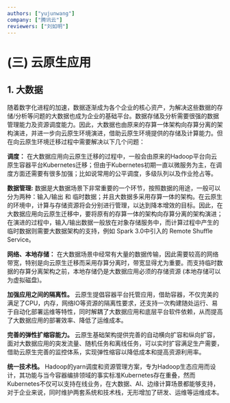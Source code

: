 ```yaml
---
authors: ["yujunwang"]
company: ["腾讯云"]
reviewers: ["刘如明"]
---
```


# (三)	云原生应用

## 1.	大数据

随着数字化进程的加速，数据逐渐成为各个企业的核心资产，为解决这些数据的存储/分析等问题的大数据也成为企业的基础平台。数据存储及分析需要很强的数据管理能力及资源调度能力。因此，大数据也由原来的存算一体架构向存算分离的架构演进，并进一步向云原生环境演进，借助云原生环境提供的存储及计算能力。但在向云原生环境迁移过程中需要解决以下几个问题：

**调度：** 在大数据应用向云原生迁移的过程中，一般会由原来的Hadoop平台向云原生容器平台Kubernetes迁移；但由于Kubernetes初期一直以微服务为主，在调度方面还需要有很多加强；比如说常用的公平调度，多级队列以及作业抢占等。

**数据管理:**  数据是大数据场景下非常重要的一个环节，按照数据的用途，一般可以分为两种：输入/输出 和 临时数据；并且大数据多采用存算一体的架构。在云原生的环境中，计算与存储资源将会分别进行管理，以达到降本增效的目标。因此，在大数据应用向云原生迁移中，要将原有的存算一体的架构向存算分离的架构演进；在演进的过程中，输入/输出数据一般放在对象存储服务中，而计算过程中产生的临时数据则需要大数据架构的支持，例如 Spark 3.0中引入的 Remote Shuffle Service。

**网络、本地存储：** 在大数据场景中经常有大量的数据传输，因此需要较高的网络带宽，特别是向云原生迁移而采用存算分离时，带宽显得尤为重要。而支持临时数据的存算分离架构之前，本地存储仍是大数据应用必须的存储资源 (本地存储可以为虚拟磁盘)。

**加强应用之间的隔离性。**  云原生提倡容器平台托管应用，借助容器，不仅完美的满足了CPU，内存，网络IO等资源的隔离性要求，还支持一次构建随处运行、易于自动化部署运维等特性，同时解耦了大数据应用和底层平台软件依赖，从而提高了大数据应用的部署效率、降低了运维成本。

**完善的弹性扩缩容能力。**  云原生基础架构提供完善的自动横向扩容和纵向扩容，面对大数据应用的突发流量、随机任务和离线任务，可以实时扩容满足生产需要，借助云原生完善的监控体系，实现弹性缩容以降低成本和提高资源利用率。

**统一技术栈。**  Hadoop的yarn调度和资源管理方案，专为Hadoop生态应用而设计，其功能与当今容器编排领域的事实标准Kubernetes存在重叠，然而Kubernetes不仅可以支持在线业务，在大数据、AI、边缘计算场景都能够支持，对于企业来说，同时维护两套系统和技术栈，无形增加了研发、运维等运维成本。

